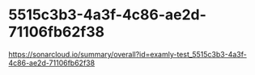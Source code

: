 # 5515c3b3-4a3f-4c86-ae2d-71106fb62f38
https://sonarcloud.io/summary/overall?id=examly-test_5515c3b3-4a3f-4c86-ae2d-71106fb62f38
